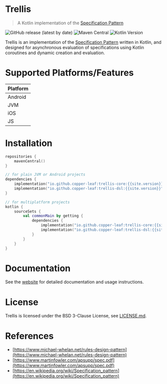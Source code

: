 # Trellis

> A Kotlin implementation of the [Specification Pattern](https://en.wikipedia.org/wiki/Specification_pattern)

![GitHub release (latest by date)](https://img.shields.io/github/v/release/copper-leaf/trellis)
![Maven Central](https://img.shields.io/maven-central/v/io.github.copper-leaf/trellis-core)
![Kotlin Version](https://img.shields.io/badge/Kotlin-1.4.32-orange)

Trellis is an implementation of the [Specification Pattern](https://en.wikipedia.org/wiki/Specification_pattern)
written in Kotlin, and designed for asynchronous evaluation of specifications using Kotlin coroutines and dynamic 
creation and evaluation.

# Supported Platforms/Features

| Platform |
| -------- |
| Android  |
| JVM      |
| iOS      |
| JS       |

# Installation

```kotlin
repositories {
    mavenCentral()
}

// for plain JVM or Android projects
dependencies {
    implementation("io.github.copper-leaf:trellis-core:{{site.version}}")
    implementation("io.github.copper-leaf:trellis-dsl:{{site.version}}")
}

// for multiplatform projects
kotlin {
    sourceSets {
        val commonMain by getting {
            dependencies {
                implementation("io.github.copper-leaf:trellis-core:{{site.version}}")
                implementation("io.github.copper-leaf:trellis-dsl:{{site.version}}")
            }
        }
    }
}
```

# Documentation

See the [website](https://copper-leaf.github.io/trellis/) for detailed documentation and usage instructions.

# License

Trellis is licensed under the BSD 3-Clause License, see [LICENSE.md](https://github.com/copper-leaf/trellis/tree/master/LICENSE.md).

# References

- [https://www.michael-whelan.net/rules-design-pattern](https://www.michael-whelan.net/rules-design-pattern)
- [https://www.martinfowler.com/apsupp/spec.pdf](https://www.martinfowler.com/apsupp/spec.pdf)
- [https://en.wikipedia.org/wiki/Specification_pattern](https://en.wikipedia.org/wiki/Specification_pattern)
